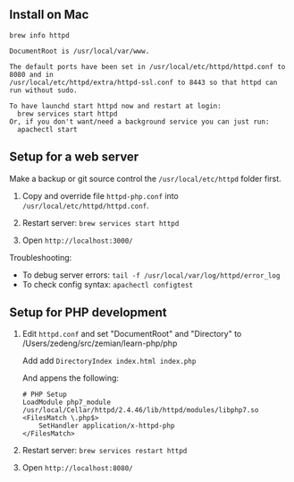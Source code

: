 ## Install on Mac

```
brew info httpd

DocumentRoot is /usr/local/var/www.

The default ports have been set in /usr/local/etc/httpd/httpd.conf to 8080 and in
/usr/local/etc/httpd/extra/httpd-ssl.conf to 8443 so that httpd can run without sudo.

To have launchd start httpd now and restart at login:
  brew services start httpd
Or, if you don't want/need a background service you can just run:
  apachectl start
```

## Setup for a web server

Make a backup or git source control the `/usr/local/etc/httpd` folder first.

1. Copy and override file `httpd-php.conf` into `/usr/local/etc/httpd/httpd.conf`.

1. Restart server: `brew services start httpd`

2. Open `http://localhost:3000/`


Troubleshooting:

* To debug server errors: `tail -f /usr/local/var/log/httpd/error_log`
* To check config syntax: `apachectl configtest`

## Setup for PHP development

1. Edit `httpd.conf` and set "DocumentRoot" and "Directory" to /Users/zedeng/src/zemian/learn-php/php

	Add add `DirectoryIndex index.html index.php`

	And appens the following:

	```
	# PHP Setup
	LoadModule php7_module /usr/local/Cellar/httpd/2.4.46/lib/httpd/modules/libphp7.so
	<FilesMatch \.php$>
	    SetHandler application/x-httpd-php
	</FilesMatch>
	```

2. Restart server: `brew services restart httpd`

3. Open `http://localhost:8080/`

